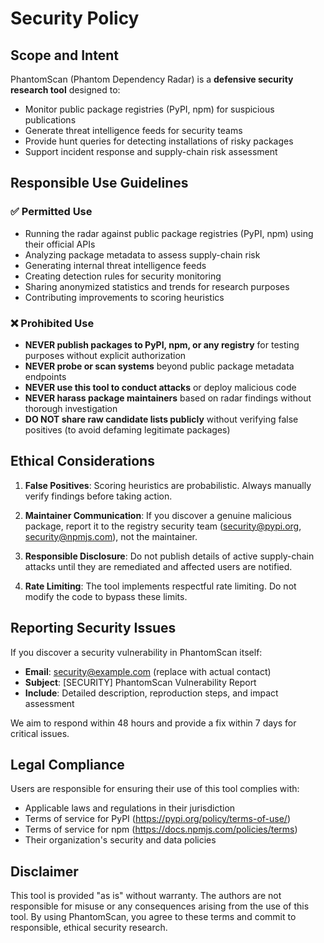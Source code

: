 # Security Policy

## Scope and Intent

PhantomScan (Phantom Dependency Radar) is a **defensive security research tool** designed to:

- Monitor public package registries (PyPI, npm) for suspicious publications
- Generate threat intelligence feeds for security teams
- Provide hunt queries for detecting installations of risky packages
- Support incident response and supply-chain risk assessment

## Responsible Use Guidelines

### ✅ Permitted Use

- Running the radar against public package registries (PyPI, npm) using their official APIs
- Analyzing package metadata to assess supply-chain risk
- Generating internal threat intelligence feeds
- Creating detection rules for security monitoring
- Sharing anonymized statistics and trends for research purposes
- Contributing improvements to scoring heuristics

### ❌ Prohibited Use

- **NEVER publish packages to PyPI, npm, or any registry** for testing purposes without explicit authorization
- **NEVER probe or scan systems** beyond public package metadata endpoints
- **NEVER use this tool to conduct attacks** or deploy malicious code
- **NEVER harass package maintainers** based on radar findings without thorough investigation
- **DO NOT share raw candidate lists publicly** without verifying false positives (to avoid defaming legitimate packages)

## Ethical Considerations

1. **False Positives**: Scoring heuristics are probabilistic. Always manually verify findings before taking action.

2. **Maintainer Communication**: If you discover a genuine malicious package, report it to the registry security team (security@pypi.org, security@npmjs.com), not the maintainer.

3. **Responsible Disclosure**: Do not publish details of active supply-chain attacks until they are remediated and affected users are notified.

4. **Rate Limiting**: The tool implements respectful rate limiting. Do not modify the code to bypass these limits.

## Reporting Security Issues

If you discover a security vulnerability in PhantomScan itself:

- **Email**: security@example.com (replace with actual contact)
- **Subject**: [SECURITY] PhantomScan Vulnerability Report
- **Include**: Detailed description, reproduction steps, and impact assessment

We aim to respond within 48 hours and provide a fix within 7 days for critical issues.

## Legal Compliance

Users are responsible for ensuring their use of this tool complies with:

- Applicable laws and regulations in their jurisdiction
- Terms of service for PyPI (https://pypi.org/policy/terms-of-use/)
- Terms of service for npm (https://docs.npmjs.com/policies/terms)
- Their organization's security and data policies

## Disclaimer

This tool is provided "as is" without warranty. The authors are not responsible for misuse or any consequences arising from the use of this tool. By using PhantomScan, you agree to these terms and commit to responsible, ethical security research.
